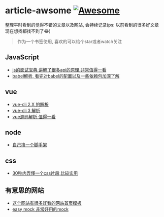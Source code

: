 # article-awsome [![Awesome](https://cdn.rawgit.com/sindresorhus/awesome/d7305f38d29fed78fa85652e3a63e154dd8e8829/media/badge.svg)](https://github.com/sindresorhus/awesome)
整理平时看到的觉得不错的文章以及网站, 会持续记录(ps: 以前看到的很多好文章现在想找都找不到了:joy:)

> 作为一个书签使用, 喜欢的可以给个star或者watch关注


## JavaScript
- [js的面试宝典,讲解了很多api的原理,非常值得一看](https://yuchengkai.cn/docs/frontend/#%E5%86%85%E7%BD%AE%E7%B1%BB%E5%9E%8B)
- [babel解析, 看完对babel的配置以及一些依赖包加深了解](https://github.com/sunyongjian/blog/issues/30)

## vue
- [vue-cli 2.X 的解析](https://juejin.im/post/5b2872516fb9a00e8626e34f)
- [vue-cli 3 解析](https://juejin.im/post/5bdec6e8e51d4505327a8952)
- [vue源码解析 值得一看](http://hcysun.me/vue-design/)

## node
- [自己撸一个脚手架](https://segmentfault.com/a/1190000006190814)

## css
- [30秒内弄懂一个css片段,比较实用](http://caibaojian.com/30-seconds-of-css/)

## 有意思的网站
- [这个网站有很多好看的网站首页模板](https://cruip.com/)
- [easy mock 非常好用的mock](https://easy-mock.com/login)
